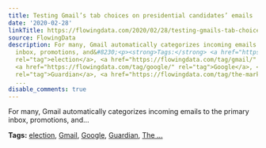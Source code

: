 ```yaml
---
title: Testing Gmail’s tab choices on presidential candidates’ emails
date: '2020-02-28'
linkTitle: https://flowingdata.com/2020/02/28/testing-gmails-tab-choices-on-presidential-candidates-emails/
source: FlowingData
description: For many, Gmail automatically categorizes incoming emails to the primary
  inbox, promotions, and&#8230;<p><strong>Tags:</strong> <a href="https://flowingdata.com/tag/election/"
  rel="tag">election</a>, <a href="https://flowingdata.com/tag/gmail/" rel="tag">Gmail</a>,
  <a href="https://flowingdata.com/tag/google/" rel="tag">Google</a>, <a href="https://flowingdata.com/tag/guardian/"
  rel="tag">Guardian</a>, <a href="https://flowingdata.com/tag/the-markup/" rel="tag">The
  ...
disable_comments: true
---
```

For many, Gmail automatically categorizes incoming emails to the primary inbox, promotions, and&#8230;<p><strong>Tags:</strong> <a href="https://flowingdata.com/tag/election/" rel="tag">election</a>, <a href="https://flowingdata.com/tag/gmail/" rel="tag">Gmail</a>, <a href="https://flowingdata.com/tag/google/" rel="tag">Google</a>, <a href="https://flowingdata.com/tag/guardian/" rel="tag">Guardian</a>, <a href="https://flowingdata.com/tag/the-markup/" rel="tag">The ...
